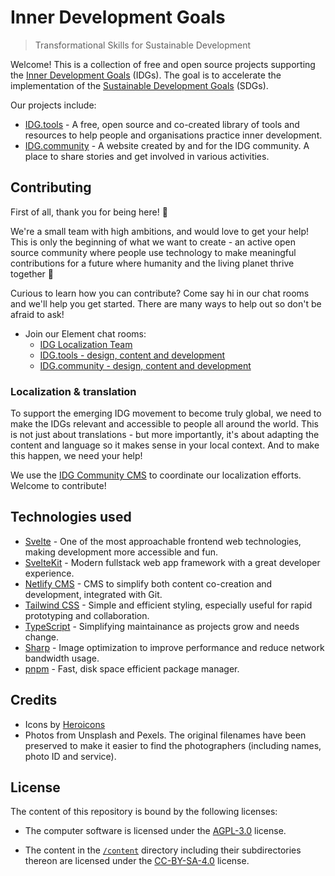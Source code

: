 # Inner Development Goals

> Transformational Skills for Sustainable Development

Welcome! This is a collection of free and open source projects supporting the [Inner Development Goals](https://www.innerdevelopmentgoals.org) (IDGs). The goal is to accelerate the implementation of the [Sustainable Development Goals](https://www.undp.org/sustainable-development-goals) (SDGs).

Our projects include:

-   [IDG.tools](https://idg.tools) - A free, open source and co-created library of tools and resources to help people and organisations practice inner development.
-   [IDG.community](https://idg.community) - A website created by and for the IDG community. A place to share stories and get involved in various activities.

## Contributing

First of all, thank you for being here! 🎉

We're a small team with high ambitions, and would love to get your help! This is only the beginning of what we want to create - an active open source community where people use technology to make meaningful contributions for a future where humanity and the living planet thrive together 🌱

Curious to learn how you can contribute? Come say hi in our chat rooms and we'll help you get started. There are many ways to help out so don't be afraid to ask!

-   Join our Element chat rooms:
    -   [IDG Localization Team](https://matrix.to/#/#localization:community.innerdevelopmentgoals.org)
    -   [IDG.tools - design, content and development](https://matrix.to/#/#idg-tools:community.innerdevelopmentgoals.org)
    -   [IDG.community - design, content and development](https://matrix.to/#/#website:community.innerdevelopmentgoals.org)

### Localization & translation

To support the emerging IDG movement to become truly global, we need to make the IDGs relevant and accessible to people all around the world. This is not just about translations - but more importantly, it's about adapting the content and language so it makes sense in your local context. And to make this happen, we need your help!

We use the [IDG Community CMS](https://cms.idg.community) to coordinate our localization efforts. Welcome to contribute!

## Technologies used

-   [Svelte](https://svelte.dev) - One of the most approachable frontend web technologies, making development more accessible and fun.
-   [SvelteKit](https://kit.svelte.dev) - Modern fullstack web app framework with a great developer experience.
-   [Netlify CMS](https://www.netlifycms.org/) - CMS to simplify both content co-creation and development, integrated with Git.
-   [Tailwind CSS](https://tailwindcss.com/) - Simple and efficient styling, especially useful for rapid prototyping and collaboration.
-   [TypeScript](https://www.typescriptlang.org/) - Simplifying maintainance as projects grow and needs change.
-   [Sharp](https://github.com/lovell/sharp) - Image optimization to improve performance and reduce network bandwidth usage.
-   [pnpm](https://pnpm.io) - Fast, disk space efficient package manager.

## Credits

-   Icons by [Heroicons](https://heroicons.com)
-   Photos from Unsplash and Pexels. The original filenames have been preserved to make it easier to find the photographers (including names, photo ID and service).

## License

The content of this repository is bound by the following licenses:

-   The computer software is licensed under the [AGPL-3.0](./LICENSE) license.

-   The content in the [`/content`](./content) directory including their subdirectories thereon are licensed under the [CC-BY-SA-4.0](./content/LICENSE) license.
